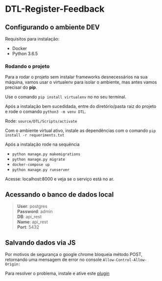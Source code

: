 # DTL-Register-Feedback

## Configurando o ambiente DEV

Requisitos para instalação:
<ul>
    <li>Docker</li>
    <li>Python 3.6.5</li>
</ul>

### Rodando o projeto

Para a rodar o projeto sem instalar frameworks desnecessários na sua máquina, vamos usar o virtualenv para isolar o ambiente, mas antes vamos precisar do **pip**.

Use o comando `pip install virtualenv` no no seu terminal.

Após a instalação bem sucedidada, entre do diretório/pasta raiz do projeto e rode o comando `python3 -m venv DTL`.

Rode: `source/DTL/Scripts/activate`

Com o ambiente virtual ativo, instale as dependências com o comando `pip install -r requeriments.txt`

Após a instalação rode na sequência 
* `python manage.py makemigrations`
* `python manage.py migrate`
* `docker-compose up`
* `python manage.py runserver`


Acesse: localhost:8000 e veja se o serviço está no ar.



## Acessando o banco de dados local
>**User**: postgres
<br>**Password**: admin
<br>**DB**: api_rest
<br>**Name**: api_rest
<br>**Port**: 5432

## Salvando dados via JS

Por motivos de segurança o google chrome bloqueia método POST, retornando uma mensagem de error no console `Allow-Control-Allow-Origin:`

Para resolver o problema, instale e ative este [plugin](https://chrome.google.com/webstore/detail/allow-control-allow-origi/nlfbmbojpeacfghkpbjhddihlkkiljbi)
